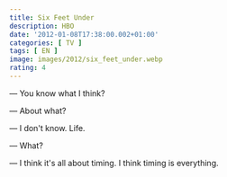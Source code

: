 ```yaml
---
title: Six Feet Under
description: HBO
date: '2012-01-08T17:38:00.002+01:00'
categories: [ TV ]
tags: [ EN ]
image: images/2012/six_feet_under.webp
rating: 4
---
```


&mdash; You know what I think?

&mdash; About what?

&mdash; I don't know. Life.

&mdash; What?

&mdash; I think it's all about timing. I think timing is everything.
